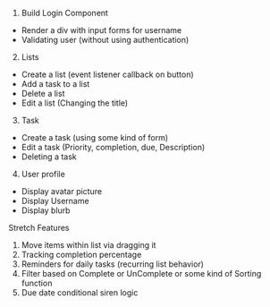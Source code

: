1. Build Login Component
  - Render a div with input forms for username
  - Validating user (without using authentication)

2. Lists
  - Create a list (event listener callback on button)
  - Add a task to a list
  - Delete a list
  - Edit a list (Changing the title)

3. Task
  - Create a task (using some kind of form)
  - Edit a task (Priority, completion, due, Description)
  - Deleting a task

4. User profile
  - Display avatar picture
  - Display Username
  - Display blurb



Stretch Features
1. Move items within list via dragging it
2. Tracking completion percentage
3. Reminders for daily tasks (recurring list behavior)
4. Filter based on Complete or UnComplete or some kind of Sorting function
5. Due date conditional siren logic
